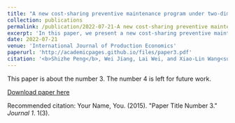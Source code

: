 ```yaml
---
title: "A new cost-sharing preventive maintenance program under two-dimensional warranty"
collection: publications
permalink: /publication/2022-07-21-A new cost-sharing preventive maintenance program under two-dimensional warranty-number-3
excerpt: 'In this paper, we present a new cost-sharing preventive maintenance (PM) program for a product protected by a two-dimensional (2-D) warranty. The product is preventively maintained by its manufacturer in the warranty period and by a customer in the post-warranty period. To better coordinate their decisions, the cost of PM during the warranty period is borne jointly by both parties based on a fixed ratio. We propose a new way of designing such a cost-sharing PM program by using the customer’s expected post-warranty cost. We find a failure intensity threshold that determines whether the customer should carry out PM at the beginning of the post-warranty period. It is shown that cost sharing can reduce the failure intensity at this point, which in turn can reduce the customer’s expected total cost. Given a specific usage rate of the product, we then derive the optimal cost-sharing ratio from the customer’s perspective. In the numerical study, we examine the effect of usage rate on the optimal cost-sharing ratio as well as the benefits gained from cost sharing.'
date: 2022-07-21
venue: 'International Journal of Production Economics'
paperurl: 'http://academicpages.github.io/files/paper3.pdf'
citation: '<b>Shizhe Peng</b>, Wei Jiang, Lai Wei, and Xiao-Lin Wang<sup>*</sup>. (2022). <i>International Journal of Production Economics</i>, 108580.'
---
```

This paper is about the number 3. The number 4 is left for future work.

[Download paper here](http://academicpages.github.io/files/paper3.pdf)

Recommended citation: Your Name, You. (2015). "Paper Title Number 3." <i>Journal 1</i>. 1(3).
